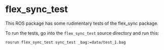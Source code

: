 # flex_sync_test

This ROS package has some rudimentary tests of the flex_sync package.

To run the tests, go into the ``flex_sync_test`` source directory and
run this:

    rosrun flex_sync_test sync_test _bag:=data/test_1.bag
